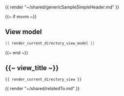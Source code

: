 {{ render "~/shared/genericSampleSimpleHeader.md" }}

{{~ if mvvm ~}}
## View model

```csharp
{{ render_current_directory_view_model }}
```
{{~ end ~}}

## {{~ view_title ~}}

```
{{ render_current_directory_view }}
```

{{ render "~/shared/relatedTo.md" }}